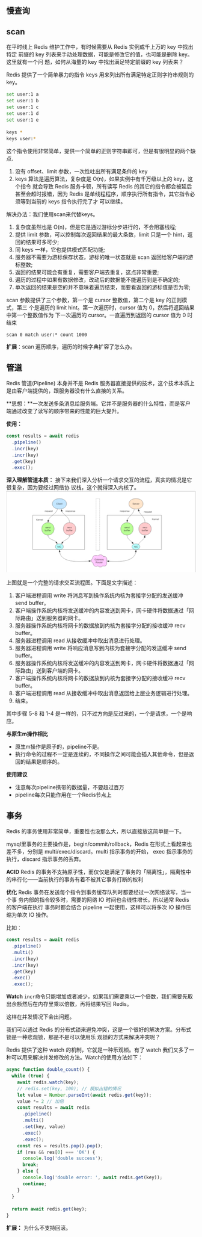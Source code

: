 ## 慢查询


## scan
在平时线上 Redis 维护工作中，有时候需要从 Redis 实例成千上万的 key 中找出特定
前缀的 key 列表来手动处理数据，可能是修改它的值，也可能是删除 key。这里就有一个问
题，如何从海量的 key 中找出满足特定前缀的 key 列表来？

Redis 提供了一个简单暴力的指令 keys 用来列出所有满足特定正则字符串规则的 key。

```bash
set user:1 a
set user:1 b
set user:1 c
set user:1 d
set user:1 e

keys *
keys user:*
```
这个指令使用非常简单，提供一个简单的正则字符串即可，但是有很明显的两个缺点.
1. 没有 offset、limit 参数，一次性吐出所有满足条件的 key
2. keys 算法是遍历算法，复杂度是 O(n)，如果实例中有千万级以上的 key，这个指令
就会导致 Redis 服务卡顿，所有读写 Redis 的其它的指令都会被延后甚至会超时报错，因为
Redis 是单线程程序，顺序执行所有指令，其它指令必须等到当前的 keys 指令执行完了才
可以继续。

解决办法：我们使用scan来代替keys。
1. 复杂度虽然也是 O(n)，但是它是通过游标分步进行的，不会阻塞线程; 
2. 提供 limit 参数，可以控制每次返回结果的最大条数，limit 只是一个 hint，返回的结果可多可少; 
3. 同 keys 一样，它也提供模式匹配功能; 
4. 服务器不需要为游标保存状态，游标的唯一状态就是 scan 返回给客户端的游标整数; 
5. 返回的结果可能会有重复，需要客户端去重复，这点非常重要; 
6. 遍历的过程中如果有数据修改，改动后的数据能不能遍历到是不确定的; 
7. 单次返回的结果是空的并不意味着遍历结束，而要看返回的游标值是否为零;

scan 参数提供了三个参数，第一个是 cursor 整数值，第二个是 key 的正则模式，第三
个是遍历的 limit hint。第一次遍历时，cursor 值为 0，然后将返回结果中第一个整数值作为
下一次遍历的 cursor。一直遍历到返回的 cursor 值为 0 时结束

```
scan 0 match user:* count 1000
```

**扩展**：scan 遍历顺序，遍历的时候字典扩容了怎么办。

## 管道
Redis 管道(Pipeline) 本身并不是 Redis 服务器直接提供的技术，这个技术本质上是由客户端提供的，跟服务器没有什么直接的关系。

**思想：**一次发送多条消息给服务端。它并不是服务器的什么特性，而是客户端通过改变了读写的顺序带来的性能的巨大提升。

**使用：**
```javascript
const results = await redis
  .pipeline()
  .incr(key)
  .incr(key)
  .get(key)
  .exec();
```

**深入理解管道本质：**
接下来我们深入分析一个请求交互的流程，真实的情况是它很复杂，因为要经过网络协
议栈，这个就得深入内核了。
![](screenshot-20210822-112607.png)

上图就是一个完整的请求交互流程图。下面是文字描述：
1. 客户端进程调用 write 将消息写到操作系统内核为套接字分配的发送缓冲 send buffer。
2. 客户端操作系统内核将发送缓冲的内容发送到网卡，网卡硬件将数据通过「网际路由」送到服务器的网卡。 
3. 服务器操作系统内核将网卡的数据放到内核为套接字分配的接收缓冲 recv buffer。
4. 服务器进程调用 read 从接收缓冲中取出消息进行处理。 
5. 服务器进程调用 write 将响应消息写到内核为套接字分配的发送缓冲 send buffer。 
6. 服务器操作系统内核将发送缓冲的内容发送到网卡，网卡硬件将数据通过「网际路由」送到客户端的网卡。 
7. 客户端操作系统内核将网卡的数据放到内核为套接字分配的接收缓冲 recv buffer。 
8. 客户端进程调用 read 从接收缓冲中取出消息返回给上层业务逻辑进行处理。 
9. 结束。

其中步骤 5-8 和 1-4 是一样的，只不过方向是反过来的，一个是请求，一个是响应。

**与原生m操作相比**

- 原生m操作是原子的，pipeline不是。
- 执行命令的过程不一定是连续的，不同操作之间可能会插入其他命令，但是返回的结果是顺序的。

**使用建议**

- 注意每次pipeline携带的数据量，不要超过百万
- pipeline每次只能作用在一个Redis节点上

## 事务
Redis 的事务使用非常简单，重要性也没那么大，所以直接放这简单提一下。

mysql里事务的主要操作是，begin/commit/rollback，Redis 在形式上看起来也差不多，分别是 multi/exec/discard。multi 指示事务的开始，
exec 指示事务的执行，discard 指示事务的丢弃。

**ACID**
Redis 的事务不支持原子性，而仅仅是满足了事务的「隔离性」，隔离性中的串行化——当前执行的事务有着不被其它事务打断的权利

**优化**
Redis 事务在发送每个指令到事务缓存队列时都要经过一次网络读写，当一个事
务内部的指令较多时，需要的网络 IO 时间也会线性增长。所以通常 Redis 的客户端在执行
事务时都会结合 pipeline 一起使用，这样可以将多次 IO 操作压缩为单次 IO 操作。

比如：
```javascript
const results = await redis
  .pipeline()
  .multi()
  .incr(key)
  .incr(key)
  .get(key)
  .exec()
  .exec();
```

**Watch**
`incr`命令只能增加或者减少，如果我们需要乘以一个倍数，我们需要先取出余额然后在内存里乘以倍数，再将结果写回 Redis。

这样在并发情况下会出问题。

我们可以通过 Redis 的分布式锁来避免冲突，这是一个很好的解决方案。分布式锁是一种悲观锁，那是不是可以使用乐
观锁的方式来解决冲突呢？

Redis 提供了这种 watch 的机制，它就是一种乐观锁。有了 watch 我们又多了一种可以用来解决并发修改的方法。Watch的使用方法如下：
```javascript
async function double_count() {
  while (true) {
    await redis.watch(key);
    // redis.set(key, 100); // 模拟出错的情况
    let value = Number.parseInt(await redis.get(key));
    value *= 2 // 加倍
    const results = await redis
      .pipeline()
      .multi()
      .set(key, value)
      .exec()
      .exec();
    const res = results.pop().pop();
    if (res && res[0] === 'OK') {
      console.log('double success');
      break;
    } else {
      console.log('double error: ', await redis.get(key));
      continue;
    }
  }

  return await redis.get(key);
}
```

**扩展：** 为什么不支持回滚。